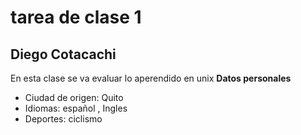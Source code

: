 # tarea de clase 1

## Diego Cotacachi
En esta clase se va evaluar lo aperendido en unix
**Datos personales**
- Ciudad de origen: Quito
- Idiomas: español , Ingles
- Deportes: ciclismo
